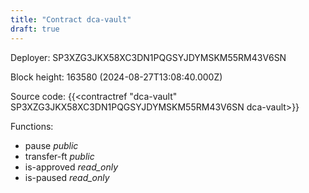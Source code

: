 ```yaml
---
title: "Contract dca-vault"
draft: true
---
```

Deployer: SP3XZG3JKX58XC3DN1PQGSYJDYMSKM55RM43V6SN


 



Block height: 163580 (2024-08-27T13:08:40.000Z)

Source code: {{<contractref "dca-vault" SP3XZG3JKX58XC3DN1PQGSYJDYMSKM55RM43V6SN dca-vault>}}

Functions:

* pause _public_
* transfer-ft _public_
* is-approved _read_only_
* is-paused _read_only_

